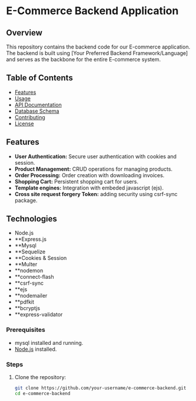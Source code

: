 # E-Commerce Backend Application


## Overview

This repository contains the backend code for our E-commerce application. The backend is built using [Your Preferred Backend Framework/Language] and serves as the backbone for the entire E-commerce system.

## Table of Contents

- [Features](#features)
- [Usage](#usage)
- [API Documentation](#api-documentation)
- [Database Schema](#database-schema)
- [Contributing](#contributing)
- [License](#license)

## Features

- **User Authentication:** Secure user authentication with cookies and session.
- **Product Management:** CRUD operations for managing products.
- **Order Processing:** Order creation with downloading invoices.
- **Shopping Cart:** Persistent shopping cart for users.
- **Template engines:** Integration with embeded javascript (ejs).
- **Cross site request forgery Token:** adding security using csrf-sync package.

## Technologies

- Node.js
- **Express.js
- **Mysql
- **Sequelize
- **Cookies & Session
- **Multer
- **nodemon
- **connect-flash
- **csrf-sync
- **ejs
- **nodemailer
- **pdfkit
- **bcryptjs
- **express-validator

### Prerequisites

- mysql installed and running.
- [Node.js](https://nodejs.org/) installed.

### Steps

1. Clone the repository:

   ```bash
   git clone https://github.com/your-username/e-commerce-backend.git
   cd e-commerce-backend
